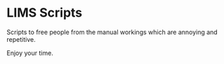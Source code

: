 LIMS Scripts
===

Scripts to free people from the manual workings which are annoying and repetitive.

Enjoy your time. 